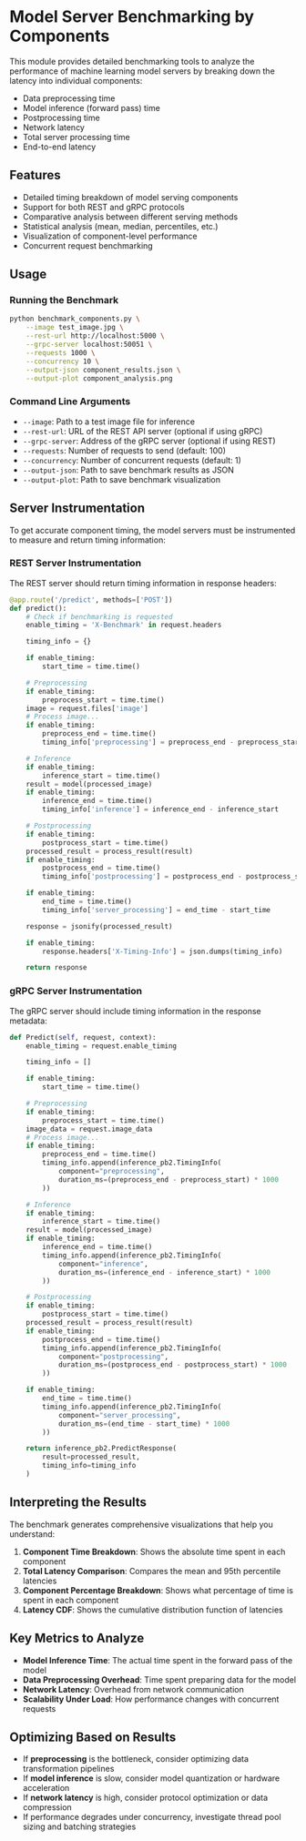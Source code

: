 # Model Server Benchmarking by Components

This module provides detailed benchmarking tools to analyze the performance of machine learning model servers by breaking down the latency into individual components:

- Data preprocessing time
- Model inference (forward pass) time
- Postprocessing time
- Network latency
- Total server processing time
- End-to-end latency

## Features

- Detailed timing breakdown of model serving components
- Support for both REST and gRPC protocols
- Comparative analysis between different serving methods
- Statistical analysis (mean, median, percentiles, etc.)
- Visualization of component-level performance
- Concurrent request benchmarking

## Usage

### Running the Benchmark

```bash
python benchmark_components.py \
    --image test_image.jpg \
    --rest-url http://localhost:5000 \
    --grpc-server localhost:50051 \
    --requests 1000 \
    --concurrency 10 \
    --output-json component_results.json \
    --output-plot component_analysis.png
```

### Command Line Arguments

- `--image`: Path to a test image file for inference
- `--rest-url`: URL of the REST API server (optional if using gRPC)
- `--grpc-server`: Address of the gRPC server (optional if using REST)
- `--requests`: Number of requests to send (default: 100)
- `--concurrency`: Number of concurrent requests (default: 1)
- `--output-json`: Path to save benchmark results as JSON
- `--output-plot`: Path to save benchmark visualization

## Server Instrumentation

To get accurate component timing, the model servers must be instrumented to measure and return timing information:

### REST Server Instrumentation

The REST server should return timing information in response headers:

```python
@app.route('/predict', methods=['POST'])
def predict():
    # Check if benchmarking is requested
    enable_timing = 'X-Benchmark' in request.headers

    timing_info = {}

    if enable_timing:
        start_time = time.time()

    # Preprocessing
    if enable_timing:
        preprocess_start = time.time()
    image = request.files['image']
    # Process image...
    if enable_timing:
        preprocess_end = time.time()
        timing_info['preprocessing'] = preprocess_end - preprocess_start

    # Inference
    if enable_timing:
        inference_start = time.time()
    result = model(processed_image)
    if enable_timing:
        inference_end = time.time()
        timing_info['inference'] = inference_end - inference_start

    # Postprocessing
    if enable_timing:
        postprocess_start = time.time()
    processed_result = process_result(result)
    if enable_timing:
        postprocess_end = time.time()
        timing_info['postprocessing'] = postprocess_end - postprocess_start

    if enable_timing:
        end_time = time.time()
        timing_info['server_processing'] = end_time - start_time

    response = jsonify(processed_result)

    if enable_timing:
        response.headers['X-Timing-Info'] = json.dumps(timing_info)

    return response
```

### gRPC Server Instrumentation

The gRPC server should include timing information in the response metadata:

```python
def Predict(self, request, context):
    enable_timing = request.enable_timing

    timing_info = []

    if enable_timing:
        start_time = time.time()

    # Preprocessing
    if enable_timing:
        preprocess_start = time.time()
    image_data = request.image_data
    # Process image...
    if enable_timing:
        preprocess_end = time.time()
        timing_info.append(inference_pb2.TimingInfo(
            component="preprocessing",
            duration_ms=(preprocess_end - preprocess_start) * 1000
        ))

    # Inference
    if enable_timing:
        inference_start = time.time()
    result = model(processed_image)
    if enable_timing:
        inference_end = time.time()
        timing_info.append(inference_pb2.TimingInfo(
            component="inference",
            duration_ms=(inference_end - inference_start) * 1000
        ))

    # Postprocessing
    if enable_timing:
        postprocess_start = time.time()
    processed_result = process_result(result)
    if enable_timing:
        postprocess_end = time.time()
        timing_info.append(inference_pb2.TimingInfo(
            component="postprocessing",
            duration_ms=(postprocess_end - postprocess_start) * 1000
        ))

    if enable_timing:
        end_time = time.time()
        timing_info.append(inference_pb2.TimingInfo(
            component="server_processing",
            duration_ms=(end_time - start_time) * 1000
        ))

    return inference_pb2.PredictResponse(
        result=processed_result,
        timing_info=timing_info
    )
```

## Interpreting the Results

The benchmark generates comprehensive visualizations that help you understand:

1. **Component Time Breakdown**: Shows the absolute time spent in each component
2. **Total Latency Comparison**: Compares the mean and 95th percentile latencies
3. **Component Percentage Breakdown**: Shows what percentage of time is spent in each component
4. **Latency CDF**: Shows the cumulative distribution function of latencies

## Key Metrics to Analyze

- **Model Inference Time**: The actual time spent in the forward pass of the model
- **Data Preprocessing Overhead**: Time spent preparing data for the model
- **Network Latency**: Overhead from network communication
- **Scalability Under Load**: How performance changes with concurrent requests

## Optimizing Based on Results

- If **preprocessing** is the bottleneck, consider optimizing data transformation pipelines
- If **model inference** is slow, consider model quantization or hardware acceleration
- If **network latency** is high, consider protocol optimization or data compression
- If performance degrades under concurrency, investigate thread pool sizing and batching strategies
